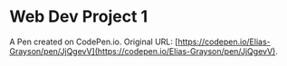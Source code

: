# Web Dev Project 1

A Pen created on CodePen.io. Original URL: [https://codepen.io/Elias-Grayson/pen/JjQgevV](https://codepen.io/Elias-Grayson/pen/JjQgevV).

